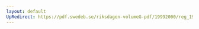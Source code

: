 ```yaml
---
layout: default
UpRedirect: https://pdf.swedeb.se/riksdagen-volumeG-pdf/19992000/reg_19992000/reg_19992000_0011.pdf
---
```

